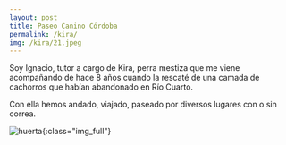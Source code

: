 ```yaml
---
layout: post
title: Paseo Canino Córdoba
permalink: /kira/
img: /kira/21.jpeg
---
```


Soy Ignacio, tutor a cargo de Kira, perra mestiza que me viene acompañando de hace 8 años cuando la rescaté de una camada de cachorros que habían abandonado en Río Cuarto.

Con ella hemos andado, viajado, paseado por diversos lugares con o sin correa.  

![huerta]({{site.baseurl}}/img/kira/1.jpeg){:class="img_full"}  
